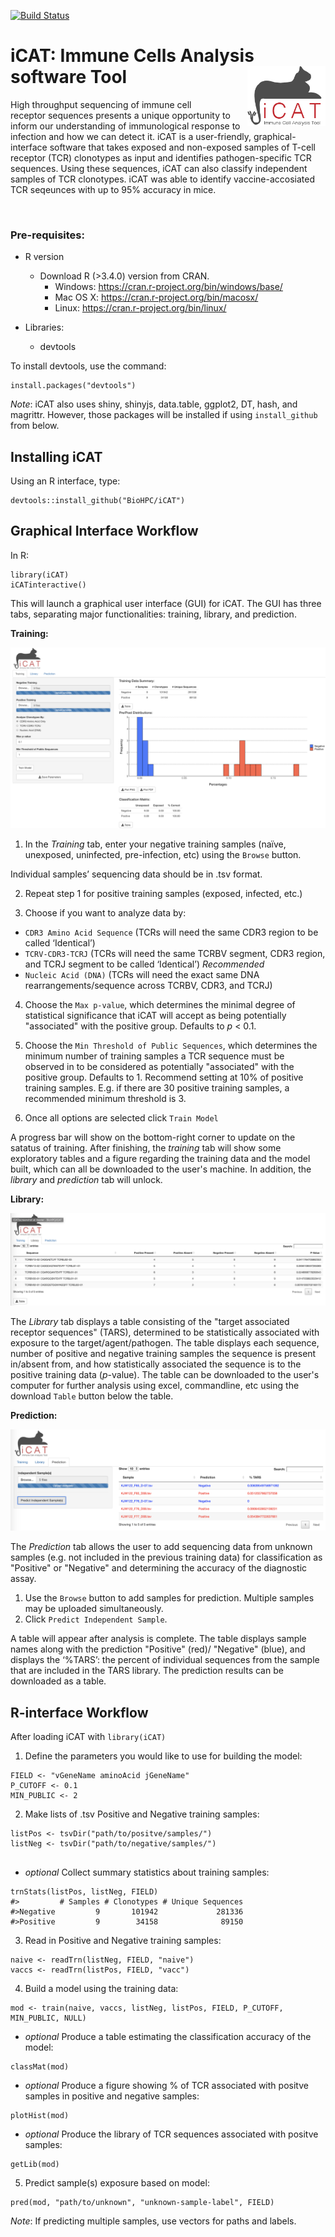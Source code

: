 [![Build Status](https://travis-ci.org/BioHPC/iCAT.svg?branch=master)](https://travis-ci.org/BioHPC/iCAT)

# iCAT: Immune Cells Analysis software Tool <img src="inst/app/www/cat2.png" align="right" width="125"/>

High throughput sequencing of immune cell receptor sequences presents a unique opportunity to inform our understanding of immunological response to infection and how we can detect it. iCAT is a user-friendly, graphical-interface software that takes exposed and non-exposed samples of T-cell receptor (TCR) clonotypes as input and identifies pathogen-specific TCR sequences. Using these sequences, iCAT can also classify independent samples of TCR clonotypes. iCAT was able to identify vaccine-accosiated TCR seqeunces with up to 95% accuracy in mice. 

<br/>


### Pre-requisites:

* R version
  * Download R (>3.4.0) version from CRAN.
    * Windows: https://cran.r-project.org/bin/windows/base/
    * Mac OS X: https://cran.r-project.org/bin/macosx/
    * Linux: https://cran.r-project.org/bin/linux/

* Libraries:
    - devtools

To install devtools, use the command:
```
install.packages("devtools") 
```        
*Note*: iCAT also uses shiny, shinyjs, data.table, ggplot2, DT, hash, and magrittr. However, those packages will be installed if using `install_github` from below.

## Installing iCAT

Using an R interface, type:
```  
devtools::install_github("BioHPC/iCAT") 
```  

## Graphical Interface Workflow

In R:
```  
library(iCAT)
iCATinteractive()
```  

This will launch a graphical user interface (GUI) for iCAT. The GUI has three tabs, separating major functionalities: training, library, and prediction.

**Training:**

![Alt text](/screenshot/icat.png?raw=true "Training")


1) In the _Training_ tab, enter your negative training samples (naïve, unexposed, uninfected, pre-infection, etc) using the `Browse` button.

Individual samples’ sequencing data should be in .tsv format.

2) Repeat step 1 for positive training samples (exposed, infected, etc.)

3) Choose if you want to analyze data by: 
- `CDR3 Amino Acid Sequence` (TCRs will need the same CDR3 region to be called ‘Identical’)
- `TCRV-CDR3-TCRJ` (TCRs will need the same TCRBV segment, CDR3 region, and TCRJ segment to be called ‘Identical’) *Recommended*
- `Nucleic Acid (DNA)` (TCRs will need the exact same DNA rearrangements/sequence across TCRBV, CDR3, and TCRJ)

4) Choose the `Max p-value`, which determines the minimal degree of statistical significance that iCAT will accept as being potentially "associated" with the positive group. Defaults to _p_ < 0.1.

5)	Choose the `Min Threshold of Public Sequences`, which determines the minimum number of training samples a TCR sequence must be observed in to be considered as potentially "associated" with the positive group. Defaults to 1. Recommend setting at 10% of positive training samples. E.g. if there are 30 positive training samples, a recommended minimum threshold is 3. 

6) Once all options are selected click `Train Model`

A progress bar will show on the bottom-right corner to update on the satatus of training. After finishing, the _training_ tab will show some exploratory tables and a figure regarding the training data and the model built, which can all be downloaded to the user's machine. In addition, the _library_ and _prediction_ tab will unlock.

**Library:**

![Alt text](/screenshot/lib-icat2.png?raw=true "Library")

The _Library_ tab displays a table consisting of the "target associated receptor sequences" (TARS), determined to be statistically associated with exposure to the target/agent/pathogen. The table displays each sequence, number of positive and negative training samples the sequence is present in/absent from, and how statistically associated the sequence is to the positive training data (*p*-value). The table can be downloaded to the user's computer for further analysis using excel, commandline, etc using the download `Table` button below the table.

**Prediction:**

![Alt text](/screenshot/pred-icat.png?raw=true "Prediction")

The _Prediction_ tab allows the user to add sequencing data from unknown samples (e.g. not included in the previous training data) for classification as "Positive" or "Negative" and determining the accuracy of the diagnostic assay.

1)	Use the `Browse` button to add samples for prediction. Multiple samples may be uploaded simultaneously.
2)	Click `Predict Independent Sample`.

A table will appear after analysis is complete. The table displays sample names along with the prediction "Positive" (red)/ "Negative" (blue), and displays the ‘%TARS’: the percent of individual sequences from the sample that are included in the TARS library. The prediction results can be downloaded as a table.

## R-interface Workflow

After loading iCAT with `library(iCAT)`

1) Define the parameters you would like to use for building the model:
```
FIELD <- "vGeneName aminoAcid jGeneName"
P_CUTOFF <- 0.1
MIN_PUBLIC <- 2
```     
2) Make lists of .tsv Positive and Negative training samples:

```     
listPos <- tsvDir("path/to/positve/samples/")
listNeg <- tsvDir("path/to/negative/samples/")
       
```     
 - _optional_ Collect summary statistics about training samples:

```     
trnStats(listPos, listNeg, FIELD)
#>         # Samples # Clonotypes # Unique Sequences
#>Negative         9       101942             281336
#>Positive         9        34158              89150
```     
3) Read in Positive and Negative training samples:

```     
naive <- readTrn(listNeg, FIELD, "naive")
vaccs <- readTrn(listPos, FIELD, "vacc")       
```     
4) Build a model using the training data:
```      
mod <- train(naive, vaccs, listNeg, listPos, FIELD, P_CUTOFF, MIN_PUBLIC, NULL)
```     
       
 - _optional_ Produce a table estimating the classification accuracy of the model: 

```     
classMat(mod)
```     
 - _optional_ Produce a figure showing % of TCR associated with positve samples in positive and negative samples:
    
```     
plotHist(mod)
```          
 - _optional_ Produce the library of TCR sequences associated with positve samples:

```     
getLib(mod) 
```     
5) Predict sample(s) exposure based on model:
```
pred(mod, "path/to/unknown", "unknown-sample-label", FIELD)
```     
_Note_: If predicting multiple samples, use vectors for paths and labels.
       
       
